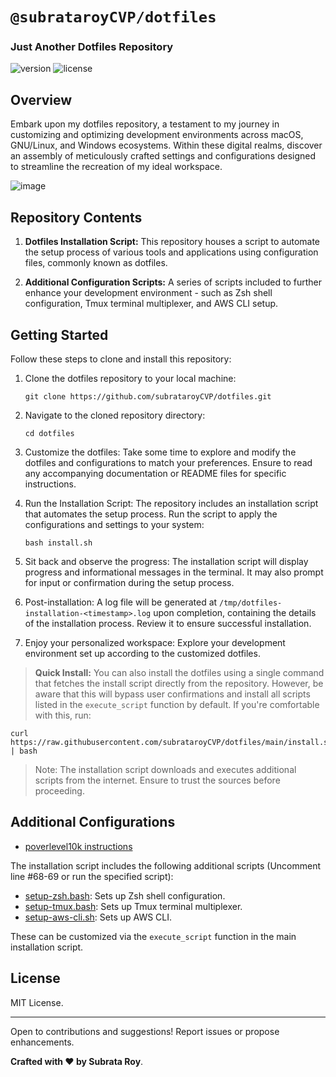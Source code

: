 # `@subrataroyCVP/dotfiles`

### Just Another Dotfiles Repository

![version](https://img.shields.io/badge/version-2023-blue)
![license](https://img.shields.io/badge/license-MIT-green)

## Overview

Embark upon my dotfiles repository, a testament to my journey in customizing and optimizing development environments across macOS, GNU/Linux, and Windows ecosystems. Within these digital realms, discover an assembly of meticulously crafted settings and configurations designed to streamline the recreation of my ideal workspace.

![image](https://github.com/subrataroyCVP/dotfiles/assets/4975788/e06138aa-ceef-4250-b718-a8bca1485a88)

## Repository Contents

1. **Dotfiles Installation Script:** This repository houses a script to automate the setup process of various tools and applications using configuration files, commonly known as dotfiles.

2. **Additional Configuration Scripts:** A series of scripts included to further enhance your development environment - such as Zsh shell configuration, Tmux terminal multiplexer, and AWS CLI setup.

## Getting Started

Follow these steps to clone and install this repository:

1. Clone the dotfiles repository to your local machine:

   ```
   git clone https://github.com/subrataroyCVP/dotfiles.git
   ```

2. Navigate to the cloned repository directory:

   ```
   cd dotfiles
   ```

3. Customize the dotfiles:
   Take some time to explore and modify the dotfiles and configurations to match your preferences. Ensure to read any accompanying documentation or README files for specific instructions.

4. Run the Installation Script:
   The repository includes an installation script that automates the setup process. Run the script to apply the configurations and settings to your system:

   ```
   bash install.sh
   ```

5. Sit back and observe the progress:
   The installation script will display progress and informational messages in the terminal. It may also prompt for input or confirmation during the setup process.

6. Post-installation:
   A log file will be generated at `/tmp/dotfiles-installation-<timestamp>.log` upon completion, containing the details of the installation process. Review it to ensure successful installation.

7. Enjoy your personalized workspace:
   Explore your development environment set up according to the customized dotfiles.

> **Quick Install:** You can also install the dotfiles using a single command that fetches the install script directly from the repository. However, be aware that this will bypass user confirmations and install all scripts listed in the `execute_script` function by default. If you're comfortable with this, run:

```
curl https://raw.githubusercontent.com/subrataroyCVP/dotfiles/main/install.sh | bash
```

> Note: The installation script downloads and executes additional scripts from the internet. Ensure to trust the sources before proceeding.

## Additional Configurations

- [poverlevel10k instructions](https://raw.githubusercontent.com/subrataroyCVP/dotfiles/main/zsh/powerlevel10k/README.md)

The installation script includes the following additional scripts (Uncomment line #68-69 or run the specified script):

- [setup-zsh.bash](https://raw.githubusercontent.com/subrataroyCVP/dotfiles/main/zsh/setup-zsh.bash): Sets up Zsh shell configuration.
- [setup-tmux.bash](https://raw.githubusercontent.com/subrataroyCVP/dotfiles/main/tmux/setup-tmux.bash): Sets up Tmux terminal multiplexer.
- [setup-aws-cli.sh](https://raw.githubusercontent.com/subrataroyCVP/dotfiles/main/aws/setup-aws-cli.sh): Sets up AWS CLI.

These can be customized via the `execute_script` function in the main installation script.

## License

MIT License.

---

Open to contributions and suggestions! Report issues or propose enhancements.

**Crafted with ❤️ by Subrata Roy**.
